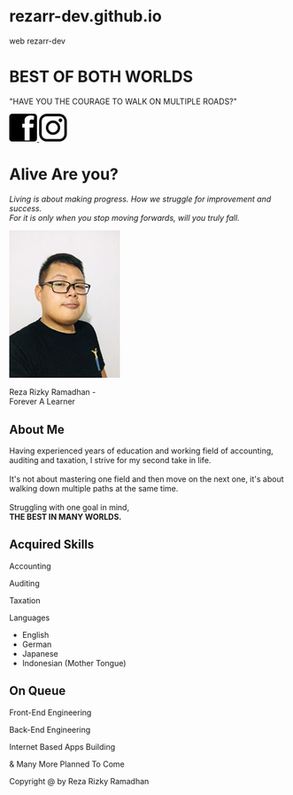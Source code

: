 # rezarr-dev.github.io
web rezarr-dev
<!DOCTYPE html>
<head>
    <title>BEST OF BOTH WORLD</title>
    <link rel="stylesheet" href="index.css" type="text/css">
</head>
<body>
    <div class="title">
        <h1 class="title1">BEST OF BOTH WORLDS</h1>
            <p class="title2">
                "HAVE YOU THE COURAGE TO WALK ON MULTIPLE ROADS?"
            </p>
    </div>
    <div class="nav">
        <a href="https://web.facebook.com/reza.ramadhanmangaweang"><img src="fb.png" alt="facebookicon" width="50" length="50" title="facebook">
        </a>
        <a href="https://www.instagram.com/superrezarr/"><img src="ig.png" alt="instagramicon" width="50" length="50" title="instagram">
        </a>
    </div>
    <div class="first">
        <div class="opening">
        <h1>Alive Are you?</h1>
            <p><em>Living is about making progress. How we struggle for improvement and success.<br>For it is only when you stop moving forwards, will you truly fall.</em></p>
        </div>
        <div class="pics">
                <div class="pic">
                        <img src="me.jpg" class="picpic" alt="me" width="200" length="400" title="RezaRR">
                        <P>Reza Rizky Ramadhan -<br>Forever A Learner</P>
                 </div>
        <div class="pictext">
            <h2>About Me</h2>
            <p>Having experienced years of education and working field of accounting, auditing and taxation, I strive for my second take in life.<br><br>It's not about mastering one field and then move on the next one, it's about walking down multiple paths at the same time.<br><br>Struggling with one goal in mind,<br><b>THE BEST IN MANY WORLDS.</b></p>
        </div>
        </div>
    </div>
    <div class="second">
        <h2>Acquired Skills</h2>
        <div>    
        <p>Accounting</p>
        <p>Auditing</p>
        <p>Taxation</p>
        <p>Languages</p>
            <ul>
                <li>English</li>
                <li>German</li>
                <li>Japanese</li>
                <li>Indonesian (Mother Tongue)</li>
            </ul>
        </div>
        <h2>On Queue</h2>
        <div>
        <p>Front-End Engineering</p>
        <p>Back-End Engineering</p>
        <p>Internet Based Apps Building</p>
        <p>& Many More Planned To Come</p>
        </div>
    </div>
    <footer>Copyright @ by Reza Rizky Ramadhan</footer>
</body>
